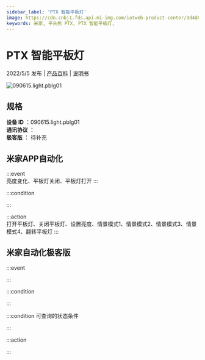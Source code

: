 ```yaml
---
sidebar_label: 'PTX 智能平板灯'
image: https://cdn.cnbj1.fds.api.mi-img.com/iotweb-product-center/3d4d8ab852d1b404d6cb7dfb71434e9a_1645579141985.png?GalaxyAccessKeyId=AKVGLQWBOVIRQ3XLEW&Expires=9223372036854775807&Signature=C2fYO7dthbCOSir0xYELVdOCa7M=
keywords: 米家, 平头熊 PTX, PTX 智能平板灯, 
---
```

# PTX 智能平板灯

2022/5/5 发布 | [产品百科](https://home.mi.com/webapp/content/baike/product/index.html?model=090615.light.pblg01/) | [说明书](https://home.mi.com/views/introduction.html?model=090615.light.pblg01&region=cn)

![090615.light.pblg01](https://cdn.cnbj1.fds.api.mi-img.com/iotweb-product-center/3d4d8ab852d1b404d6cb7dfb71434e9a_1645579141985.png?GalaxyAccessKeyId=AKVGLQWBOVIRQ3XLEW&Expires=9223372036854775807&Signature=C2fYO7dthbCOSir0xYELVdOCa7M=)

## 规格  
> 
**设备 ID** ：090615.light.pblg01  
**通讯协议** ：  
**极客版**  ： 待补充 


## 米家APP自动化  

:::event  
亮度变化、平板灯关闭、平板灯打开
:::

:::condition  

:::

:::action   
打开平板灯、关闭平板灯、设置亮度、情景模式1、情景模式2、情景模式3、情景模式4、翻转平板灯
:::

## 米家自动化极客版  

:::event  

:::

:::condition  

:::

:::condition 可查询的状态条件  

:::

:::action  

:::

        
